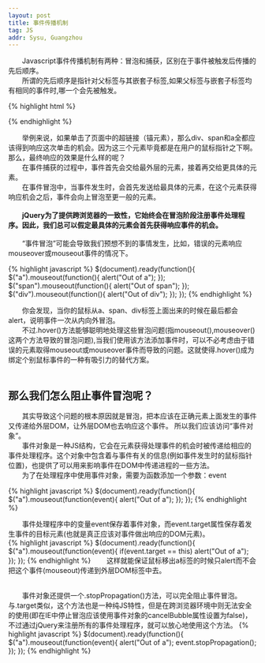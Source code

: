 ```yaml
---
layout: post
title: 事件传播机制
tag: JS
addr: Sysu, Guangzhou
---
```


　　Javascript事件传播机制有两种：冒泡和捕获，区别在于事件被触发后传播的先后顺序。<br>
　　所谓的先后顺序是指针对父标签与其嵌套子标签,如果父标签与嵌套子标签均有相同的事件时,哪一个会先被触发。<br>

{% highlight html %}
<div>
    <span>
        <a href=""></a>
    </span>
</div>
{% endhighlight %}

　　举例来说，如果单击了页面中的超链接（锚元素），那么div、span和a全都应该得到响应这次单击的机会。因为这三个元素毕竟都是在用户的鼠标指针之下啊。那么，最终响应的效果是什么样的呢？<br>
　　在事件捕获的过程中，事件首先会交给最外层的元素，接着再交给更具体的元素。<br>
　　在事件冒泡中，当事件发生时，会首先发送给最具体的元素，在这个元素获得响应机会之后，事件会向上冒泡至更一般的元素。<br><br>
　　__jQuery为了提供跨浏览器的一致性，它始终会在冒泡阶段注册事件处理程序。因此，我们总可以假定最具体的元素会首先获得响应事件的机会。__<br><br>
　　“事件冒泡”可能会导致我们预想不到的事情发生，比如，错误的元素响应mouseover或mouseout事件的情况下。<br>

{% highlight javascript %}
$(document).ready(function(){
    $("a").mouseout(function(){
        alert("Out of a");
    });
    $("span").mouseout(function(){
        alert("Out of span");
    });
    $("div").mouseout(function(){
        alert("Out of div");
    });
});
{% endhighlight %}

　　你会发现，当你的鼠标从a、span、div标签上面出来的时候在最后都会alert，说明事件一次从内向外冒泡。<br>
　　不过.hover()方法能够聪明地处理这些冒泡问题(指mouseout(),mouseover()这两个方法导致的冒泡问题),当我们使用该方法添加事件时，可以不必考虑由于错误的元素取得mouseout或mouseover事件而导致的问题。这就使得.hover()成为绑定个别鼠标事件的一种有吸引力的替代方案。<br><br>

那么我们怎么阻止事件冒泡呢？
---------------------------
　　其实导致这个问题的根本原因就是冒泡，把本应该在正确元素上面发生的事件又传递给外层DOM，让外层DOM也去响应这个事件。
所以我们应该访问“事件对象”。<br>
　　事件对象是一种JS结构，它会在元素获得处理事件的机会时被传递给相应的事件处理程序。这个对象中包含着与事件有关的信息(例如事件发生时的鼠标指针位置)，也提供了可以用来影响事件在DOM中传递进程的一些方法。<br>
　　为了在处理程序中使用事件对象，需要为函数添加一个参数：event

{% highlight javascript %}
$(document).ready(function(){
    $("a").mouseout(function(event){
        alert("Out of a");
    });
});
{% endhighlight %}

　　事件处理程序中的变量event保存着事件对象，而event.target属性保存着发生事件的目标元素(也就是真正应该对事件做出响应的DOM元素)。<br>
{% highlight javascript %}
$(document).ready(function(){
    $("a").mouseout(function(event){
        if(event.target == this)
        	alert("Out of a");
    });
});
{% endhighlight %}
　　这样就能保证鼠标移出a标签的时候只alert而不会把这个事件(mouseout)传递到外层DOM标签中去。<br><br>

　　事件对象还提供一个.stopPropagation()方法，可以完全阻止事件冒泡。与.target类似，这个方法也是一种纯JS特性，但是在跨浏览器环境中则无法安全的使用(即在IE中停止冒泡应该使用事件对象的cancelBubble属性设置为false)，不过通过jQuery来注册所有的事件处理程序，就可以放心地使用这个方法。
{% highlight javascript %}
$(document).ready(function(){
    $("a").mouseout(function(event){
        alert("Out of a");
        event.stopPropagation();
    });
});
{% endhighlight %}